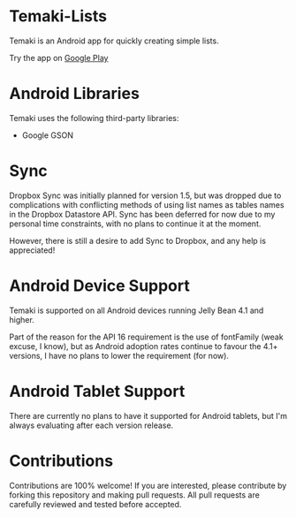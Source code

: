 Temaki-Lists
============

Temaki is an Android app for quickly creating simple lists.

Try the app on [Google Play](https://play.google.com/store/apps/details?id=com.jmartin.temaki)

Android Libraries
==============

Temaki uses the following third-party libraries:

  - Google GSON

# Sync

Dropbox Sync was initially planned for version 1.5, but was dropped due to complications with conflicting methods of using list
names as tables names in the Dropbox Datastore API. Sync has been deferred for now due to my personal time constraints, with no 
plans to continue it at the moment.

However, there is still a desire to add Sync to Dropbox, and any help is appreciated!


Android Device Support
===================

Temaki is supported on all Android devices running Jelly Bean 4.1 and higher.

Part of the reason for the API 16 requirement is the use of fontFamily (weak excuse, I know), but as Android adoption rates continue to favour the 4.1+ versions, I have no plans to lower the requirement (for now).

Android Tablet Support
===================

There are currently no plans to have it supported for Android tablets, but I'm always evaluating after each version release.

Contributions
===========

Contributions are 100% welcome! If you are interested, please contribute by forking this repository and making pull requests. All pull requests are carefully reviewed and tested before accepted.

 
